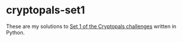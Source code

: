 # cryptopals-set1

These are my solutions to [Set 1 of the Cryptopals challenges](https://cryptopals.com/sets/1) written in Python.
